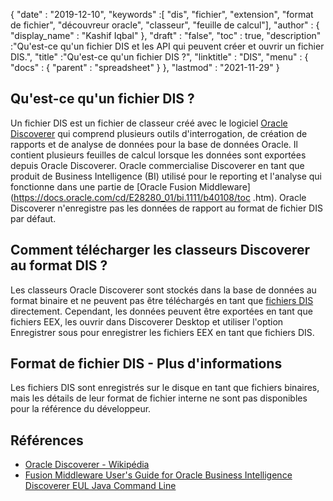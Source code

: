 {
  "date" : "2019-12-10",
  "keywords" :[ "dis", "fichier", "extension", "format de fichier", "découvreur oracle", "classeur", "feuille de calcul"],
  "author" : {
    "display_name" : "Kashif Iqbal"
},
  "draft" : "false",
  "toc" : true,
  "description" :"Qu'est-ce qu'un fichier DIS et les API qui peuvent créer et ouvrir un fichier DIS.",
  "title" :"Qu'est-ce qu'un fichier DIS ?",
  "linktitle" : "DIS",
  "menu" : {
    "docs" : {
      "parent" : "spreadsheet"
}
},
  "lastmod" : "2021-11-29"
}

## Qu'est-ce qu'un fichier DIS ?

Un fichier DIS est un fichier de classeur créé avec le logiciel [Oracle Discoverer](https://docs.oracle.com/cd/E28389_01/bi.1111/b40107/overview.htm) qui comprend plusieurs outils d'interrogation, de création de rapports et de analyse de données pour la base de données Oracle. Il contient plusieurs feuilles de calcul lorsque les données sont exportées depuis Oracle Discoverer. Oracle commercialise Discoverer en tant que produit de Business Intelligence (BI) utilisé pour le reporting et l'analyse qui fonctionne dans une partie de [Oracle Fusion Middleware](https://docs.oracle.com/cd/E28280_01/bi.1111/b40108/toc .htm). Oracle Discoverer n'enregistre pas les données de rapport au format de fichier DIS par défaut.

## Comment télécharger les classeurs Discoverer au format DIS ?

Les classeurs Oracle Discoverer sont stockés dans la base de données au format binaire et ne peuvent pas être téléchargés en tant que [fichiers DIS](https://forums.oracle.com/ords/apexds/post/can-i-download-all-discoverer-workbooks-to-my-computer-4127) directement. Cependant, les données peuvent être exportées en tant que fichiers EEX, les ouvrir dans Discoverer Desktop et utiliser l'option Enregistrer sous pour enregistrer les fichiers EEX en tant que fichiers DIS.

## Format de fichier DIS - Plus d'informations

Les fichiers DIS sont enregistrés sur le disque en tant que fichiers binaires, mais les détails de leur format de fichier interne ne sont pas disponibles pour la référence du développeur.

## Références

* [Oracle Discoverer - Wikipédia](https://en.wikipedia.org/wiki/Oracle_Discoverer)
* [Fusion Middleware User's Guide for Oracle Business Intelligence Discoverer EUL Java Command Line](https://docs.oracle.com/cd/E28280_01/bi.1111/b40108/toc.htm)

